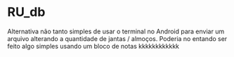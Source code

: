 # RU_db
Alternativa não tanto simples de usar o terminal no Android para enviar um arquivo alterando a quantidade de jantas / almoços. 
Poderia no entando ser feito algo simples usando um bloco de notas kkkkkkkkkkkk
